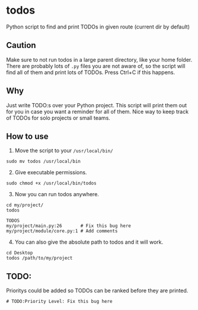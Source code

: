 # todos
Python script to find and print TODOs in given route (current dir by default)  

## Caution
Make sure to not run todos in a large parent directory, like your home folder. There are probably lots of `.py` files you are not aware of, so the script will find all of them and print lots of TODOs. Press Ctrl+C if this happens.

## Why
Just write TODO:s over your Python project. This script will print them out for you in case you want a reminder for all of them. Nice way to keep track of TODOs for solo projects or small teams. 

## How to use
1. Move the script to your `/usr/local/bin/`
```fish
sudo mv todos /usr/local/bin
```  

2. Give executable permissions.  

```fish
sudo chmod +x /usr/local/bin/todos
```  


3. Now you can run todos anywhere.

```fish
cd my/project/
todos
```  

```
TODOS
my/project/main.py:26       # Fix this bug here
my/project/module/core.py:1 # Add comments
```

4. You can also give the absolute path to todos and it will work.
```fish
cd Desktop
todos /path/to/my/project
```  
   
## TODO:
Prioritys could be added so TODOs can be ranked before they are printed.  

`# TODO:Priority Level: Fix this bug here`
